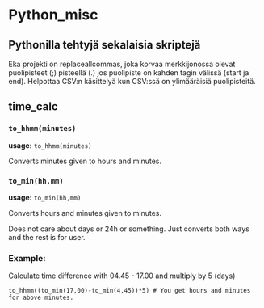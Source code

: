 # Python_misc

## Pythonilla tehtyjä sekalaisia skriptejä

Eka projekti on replaceallcommas, joka korvaa merkkijonossa olevat puolipisteet (;) pisteellä (.) jos puolipiste on kahden tagin välissä (start ja end). Helpottaa CSV:n käsittelyä kun CSV:ssä on ylimääräisiä puolipisteitä.

## time_calc

### ```to_hhmm(minutes)```
**usage:** ```to_hhmm(minutes)```

Converts minutes given to hours and minutes.

### ```to_min(hh,mm)```

**usage:** ```to_min(hh,mm)```

Converts hours and minutes given to minutes.

Does not care about days or 24h or something. Just converts both ways and the rest is for user.

### Example:

Calculate time difference with 04.45 - 17.00 and multiply by 5 (days)
```(to_min(17,00)-to_min(4,45))*5 # You get minutes of differencies for five days.
to_hhmm((to_min(17,00)-to_min(4,45))*5) # You get hours and minutes for above minutes.
```
